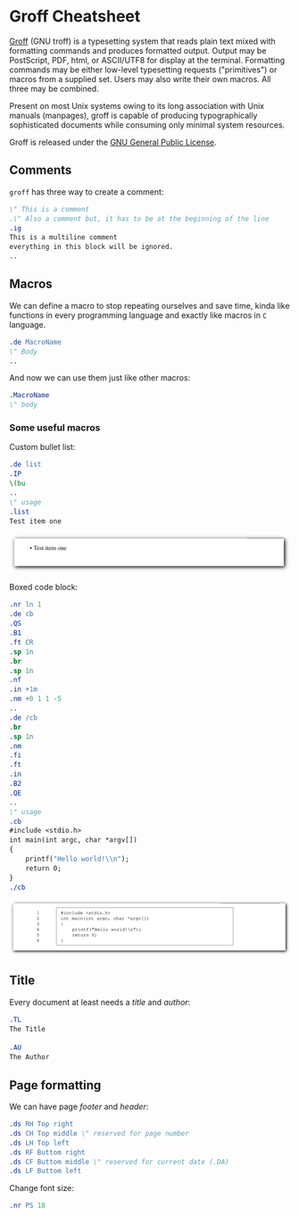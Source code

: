 # Groff Cheatsheet

[Groff](http://savannah.gnu.org/projects/groff)
(GNU troff) is a typesetting system that reads plain text mixed with
formatting commands and produces formatted output. Output may be PostScript,
PDF, html, or ASCII/UTF8 for display at the terminal. Formatting commands may
be either low-level typesetting requests ("primitives") or macros from a
supplied set. Users may also write their own macros. All three may be combined.

Present on most Unix systems owing to its long association with Unix manuals
(manpages), groff is capable of producing typographically sophisticated
documents while consuming only minimal system resources. 

Groff is released under the
[GNU General Public License](http://www.gnu.org/copyleft/gpl.html).

## Comments <!--{{{-->

`groff` has three way to create a comment:

```roff
\" This is a comment
.\" Also a comment but, it has to be at the beginning of the line
.ig
This is a multiline comment
everything in this block will be ignored.
..
```

<!--}}}-->
## Macros <!--{{{-->

We can define a macro to stop repeating ourselves and save time,
kinda like functions in every programming language
and exactly like macros in `C` language.

```roff
.de MacroName
\" Body
..
```

And now we can use them just like other macros:

```roff
.MacroName
\" body
```

### Some useful macros <!--{{{-->

Custom bullet list:

```roff
.de list
.IP
\(bu
..
\" usage
.list
Test item one
```

![list Custom Macro](figs/list-custom-macro.png)

Boxed code block:

```roff
.nr ln 1
.de cb
.QS
.B1
.ft CR
.sp 1n
.br
.sp 1n
.nf
.in +1m
.nm +0 1 1 -5
..
.de /cb
.br
.sp 1n
.nm
.fi
.ft
.in
.B2
.QE
..
\" usage
.cb
#include <stdio.h>
int main(int argc, char *argv[])
{
	printf("Hello world!\\n");
	return 0;
}
./cb
```

![cb Custom Macro](figs/cb-custom-macro.png)

<!--}}}-->
<!--}}}-->
## Title <!--{{{-->

Every document at least needs a *title* and *author*:

```roff
.TL
The Title

.AU
The Author
```

<!--}}}-->
## Page formatting <!--{{{-->

We can have page *footer* and *header*:

```roff
.ds RH Top right
.ds CH Top middle \" reserved for page number
.ds LH Top left
.ds RF Buttom right
.ds CF Buttom middle \" reserved for current date (.DA)
.ds LF Buttom left
```

Change font size:

```roff
.nr PS 18
```
<!--}}}-->
